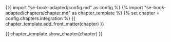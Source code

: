 <frontmatter>
{% import "se-book-adapted/config.md" as config %}
{% import "se-book-adapted/chapters/chapter.md" as chapter_template %}
{% set chapter = config.chapters.integration %}
{{ chapter_template.add_front_matter(chapter) }}
</frontmatter>

{{ chapter_template.show_chapter(chapter) }}